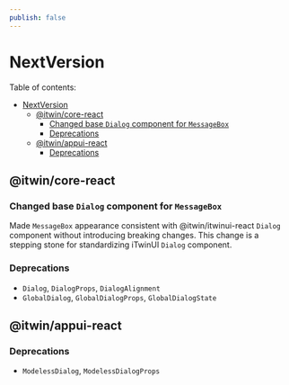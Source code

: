 ```yaml
---
publish: false
---
```


# NextVersion

Table of contents:

- [NextVersion](#nextversion)
  - [@itwin/core-react](#itwincore-react)
    - [Changed base `Dialog` component for `MessageBox`](#changed-base-dialog-component-for-messagebox)
    - [Deprecations](#deprecations)
  - [@itwin/appui-react](#itwinappui-react)
    - [Deprecations](#deprecations-1)

## @itwin/core-react

### Changed base `Dialog` component for `MessageBox`

Made `MessageBox` appearance consistent with @itwin/itwinui-react `Dialog` component without introducing breaking changes. This change is a stepping stone for standardizing iTwinUI `Dialog` component.

### Deprecations

- `Dialog`, `DialogProps`, `DialogAlignment`
- `GlobalDialog`, `GlobalDialogProps`, `GlobalDialogState`

## @itwin/appui-react

### Deprecations

- `ModelessDialog`, `ModelessDialogProps`
